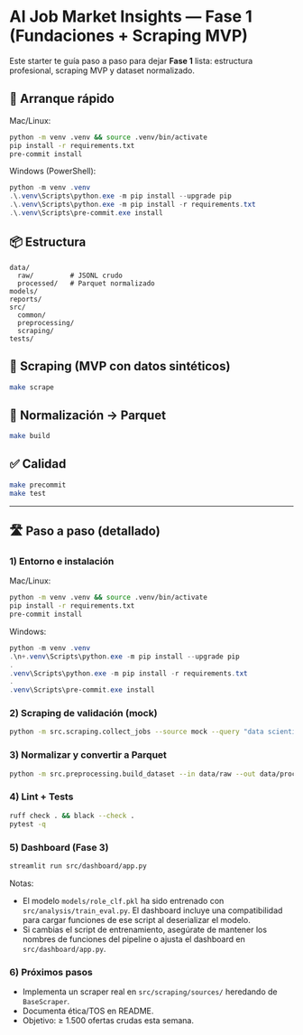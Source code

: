 
# AI Job Market Insights — Fase 1 (Fundaciones + Scraping MVP)

Este starter te guía paso a paso para dejar **Fase 1** lista: estructura profesional, scraping MVP y dataset normalizado.

## 🚀 Arranque rápido

Mac/Linux:
```bash
python -m venv .venv && source .venv/bin/activate
pip install -r requirements.txt
pre-commit install
```

Windows (PowerShell):
```powershell
python -m venv .venv
.\.venv\Scripts\python.exe -m pip install --upgrade pip
.\.venv\Scripts\python.exe -m pip install -r requirements.txt
.\.venv\Scripts\pre-commit.exe install
```

## 📦 Estructura
```
data/
  raw/         # JSONL crudo
  processed/   # Parquet normalizado
models/
reports/
src/
  common/
  preprocessing/
  scraping/
tests/
```

## 🔧 Scraping (MVP con datos sintéticos)
```bash
make scrape
```

## 🧹 Normalización → Parquet
```bash
make build
```

## ✅ Calidad
```bash
make precommit
make test
```

---

## 🛣️ Paso a paso (detallado)

### 1) Entorno e instalación

Mac/Linux:
```bash
python -m venv .venv && source .venv/bin/activate
pip install -r requirements.txt
pre-commit install
```

Windows:
```powershell
python -m venv .venv
.\n+.venv\Scripts\python.exe -m pip install --upgrade pip
.
.venv\Scripts\python.exe -m pip install -r requirements.txt
.
.venv\Scripts\pre-commit.exe install
```

### 2) Scraping de validación (mock)
```bash
python -m src.scraping.collect_jobs --source mock --query "data scientist" --location "Spain" --limit 50 --out data/raw/mock_jobs.jsonl
```

### 3) Normalizar y convertir a Parquet
```bash
python -m src.preprocessing.build_dataset --in data/raw --out data/processed/jobs_features.parquet
```

### 4) Lint + Tests
```bash
ruff check . && black --check .
pytest -q
```

### 5) Dashboard (Fase 3)

```bash
streamlit run src/dashboard/app.py
```

Notas:
- El modelo `models/role_clf.pkl` ha sido entrenado con `src/analysis/train_eval.py`. El dashboard incluye una compatibilidad para cargar funciones de ese script al deserializar el modelo.
- Si cambias el script de entrenamiento, asegúrate de mantener los nombres de funciones del pipeline o ajusta el dashboard en `src/dashboard/app.py`.

### 6) Próximos pasos
- Implementa un scraper real en `src/scraping/sources/` heredando de `BaseScraper`.
- Documenta ética/TOS en README.
- Objetivo: ≥ 1.500 ofertas crudas esta semana.



